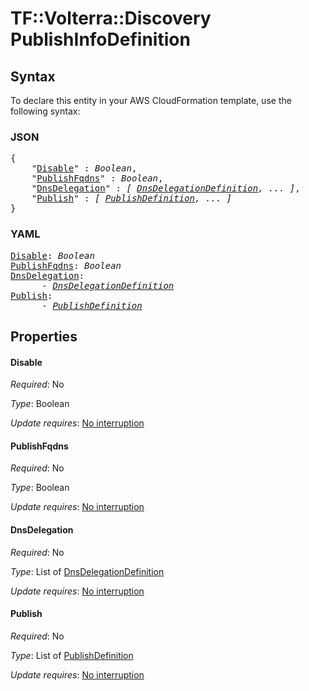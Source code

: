 # TF::Volterra::Discovery PublishInfoDefinition

## Syntax

To declare this entity in your AWS CloudFormation template, use the following syntax:

### JSON

<pre>
{
    "<a href="#disable" title="Disable">Disable</a>" : <i>Boolean</i>,
    "<a href="#publishfqdns" title="PublishFqdns">PublishFqdns</a>" : <i>Boolean</i>,
    "<a href="#dnsdelegation" title="DnsDelegation">DnsDelegation</a>" : <i>[ <a href="dnsdelegationdefinition.md">DnsDelegationDefinition</a>, ... ]</i>,
    "<a href="#publish" title="Publish">Publish</a>" : <i>[ <a href="publishdefinition.md">PublishDefinition</a>, ... ]</i>
}
</pre>

### YAML

<pre>
<a href="#disable" title="Disable">Disable</a>: <i>Boolean</i>
<a href="#publishfqdns" title="PublishFqdns">PublishFqdns</a>: <i>Boolean</i>
<a href="#dnsdelegation" title="DnsDelegation">DnsDelegation</a>: <i>
      - <a href="dnsdelegationdefinition.md">DnsDelegationDefinition</a></i>
<a href="#publish" title="Publish">Publish</a>: <i>
      - <a href="publishdefinition.md">PublishDefinition</a></i>
</pre>

## Properties

#### Disable

_Required_: No

_Type_: Boolean

_Update requires_: [No interruption](https://docs.aws.amazon.com/AWSCloudFormation/latest/UserGuide/using-cfn-updating-stacks-update-behaviors.html#update-no-interrupt)

#### PublishFqdns

_Required_: No

_Type_: Boolean

_Update requires_: [No interruption](https://docs.aws.amazon.com/AWSCloudFormation/latest/UserGuide/using-cfn-updating-stacks-update-behaviors.html#update-no-interrupt)

#### DnsDelegation

_Required_: No

_Type_: List of <a href="dnsdelegationdefinition.md">DnsDelegationDefinition</a>

_Update requires_: [No interruption](https://docs.aws.amazon.com/AWSCloudFormation/latest/UserGuide/using-cfn-updating-stacks-update-behaviors.html#update-no-interrupt)

#### Publish

_Required_: No

_Type_: List of <a href="publishdefinition.md">PublishDefinition</a>

_Update requires_: [No interruption](https://docs.aws.amazon.com/AWSCloudFormation/latest/UserGuide/using-cfn-updating-stacks-update-behaviors.html#update-no-interrupt)

